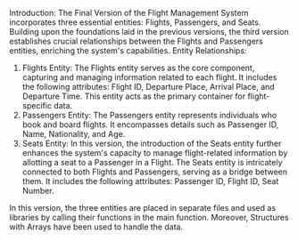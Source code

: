 Introduction:
The Final Version of the Flight Management System incorporates three essential entities: Flights, Passengers, and Seats. Building upon the foundations laid in the previous versions, the third version establishes crucial relationships between the Flights and Passengers entities, enriching the system's capabilities.
Entity Relationships:
1.	Flights Entity: The Flights entity serves as the core component, capturing and managing information related to each flight. It includes the following attributes: Flight ID, Departure Place, Arrival Place, and Departure Time. This entity acts as the primary container for flight-specific data.
2.	Passengers Entity: The Passengers entity represents individuals who book and board flights. It encompasses details such as Passenger ID, Name, Nationality, and Age. 
3.	Seats Entity: In this version, the introduction of the Seats entity further enhances the system's capacity to manage flight-related information by allotting a seat to a Passenger in a Flight. The Seats entity is intricately connected to both Flights and Passengers, serving as a bridge between them. It includes the following attributes: Passenger ID, Flight ID, Seat Number.

In this version, the three entities are placed in separate files and used as libraries by calling their functions in the main function. Moreover, Structures with Arrays have been used to handle the data.
